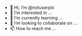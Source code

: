 - 👋 Hi, I’m @notuserpls
- 👀 I’m interested in ...
- 🌱 I’m currently learning ...
- 💞️ I’m looking to collaborate on ...
- 📫 How to reach me ...

<!---
notuserpls/notuserpls is a ✨ special ✨ repository because its `README.md` (this file) appears on your GitHub profile.
You can click the Preview link to take a look at your changes.
--->
